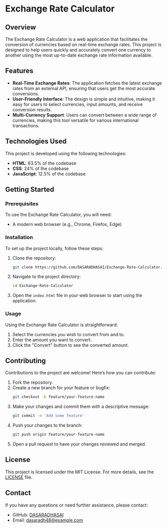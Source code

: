 # Exchange Rate Calculator

## Overview
The Exchange Rate Calculator is a web application that facilitates the conversion of currencies based on real-time exchange rates. This project is designed to help users quickly and accurately convert one currency to another using the most up-to-date exchange rate information available.

## Features
- **Real-Time Exchange Rates**: The application fetches the latest exchange rates from an external API, ensuring that users get the most accurate conversions.
- **User-Friendly Interface**: The design is simple and intuitive, making it easy for users to select currencies, input amounts, and receive conversion results.
- **Multi-Currency Support**: Users can convert between a wide range of currencies, making this tool versatile for various international transactions.

## Technologies Used
This project is developed using the following technologies:
- **HTML**: 63.5% of the codebase
- **CSS**: 24% of the codebase
- **JavaScript**: 12.5% of the codebase

## Getting Started

### Prerequisites
To use the Exchange Rate Calculator, you will need:
- A modern web browser (e.g., Chrome, Firefox, Edge)

### Installation
To set up the project locally, follow these steps:
1. Clone the repository:
   ```bash
   git clone https://github.com/DASARADHASAI/Exchange-Rate-Calculator.git
   ```
2. Navigate to the project directory:
   ```bash
   cd Exchange-Rate-Calculator
   ```
3. Open the `index.html` file in your web browser to start using the application.

### Usage
Using the Exchange Rate Calculator is straightforward:
1. Select the currencies you wish to convert from and to.
2. Enter the amount you want to convert.
3. Click the "Convert" button to see the converted amount.

## Contributing
Contributions to the project are welcome! Here’s how you can contribute:
1. Fork the repository.
2. Create a new branch for your feature or bugfix:
   ```bash
   git checkout -b feature/your-feature-name
   ```
3. Make your changes and commit them with a descriptive message:
   ```bash
   git commit -m 'Add some feature'
   ```
4. Push your changes to the branch:
   ```bash
   git push origin feature/your-feature-name
   ```
5. Open a pull request to have your changes reviewed and merged.

## License
This project is licensed under the MIT License. For more details, see the [LICENSE](LICENSE) file.

## Contact
If you have any questions or need further assistance, please contact:
- GitHub: [DASARADHASAI](https://github.com/DASARADHASAI)
- Email: dasaradh48@example.com


